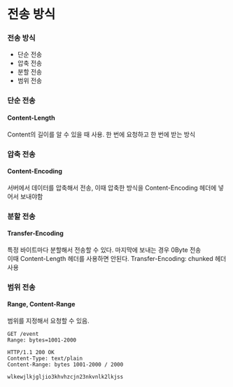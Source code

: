# 전송 방식

### 전송 방식

- 단순 전송
- 압축 전송
- 분할 전송
- 범위 전송

### 단순 전송

#### Content-Length

Content의 길이를 알 수 있을 때 사용. 한 번에 요청하고 한 번에 받는 방식

### 압축 전송

#### Content-Encoding

서버에서 데이터를 압축해서 전송, 이때 압축한 방식을 Content-Encoding 헤더에 넣어서 보내야함

### 분할 전송

#### Transfer-Encoding

특정 바이트마다 분할해서 전송할 수 있다. 마지막에 보내는 경우 0Byte 전송  
이때 Content-Length 헤더를 사용하면 안된다. Transfer-Encoding: chunked 헤더 사용


### 범위 전송

#### Range, Content-Range

범위를 지정해서 요청할 수 있음.

```
GET /event
Range: bytes=1001-2000
```
```
HTTP/1.1 200 OK
Content-Type: text/plain
Content-Range: bytes 1001-2000 / 2000

wlkewjlkjgljio3khvhzcjn23nkvnlk2lkjss
```

